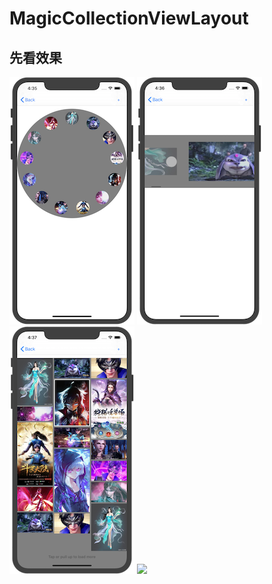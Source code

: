 # MagicCollectionViewLayout

## 先看效果

 ![](image/1.png) ![](image/2.png) ![](image/3.png)
![](https://github.com/DouLuoMainland/MagicCollectionViewLayout/blob/master/image/0.gif) 
